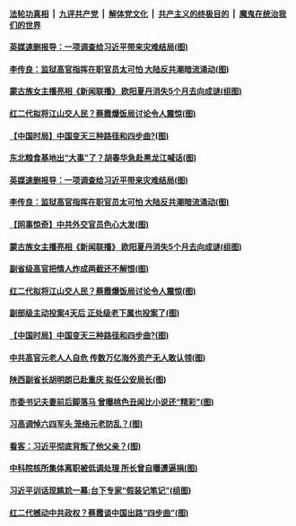 ####  [法轮功真相](../../../../basic/blob/master/README.md?t=09151202) &nbsp;|&nbsp; [九评共产党](../../../../9ping.md/blob/master/README.md?t=09151202) &nbsp;|&nbsp; [解体党文化](../../../../jtdwh.md/blob/master/README.md?t=09151202)  &nbsp;|&nbsp; [共产主义的终极目的](../../../../gczydzjmd.md/blob/master/README.md?t=09151202) &nbsp;|&nbsp; [魔鬼在统治我们的世界](../../../../mgztzwmdsj.md/blob/master/README.md?t=09151202) 

#### [英媒速删报导：一项调查给习近平带来灾难结局(图)](../pages/p2/946162.md?t=09151202) 

#### [李传良：监狱高官指挥在职官员太可怕 大陆反共潮暗流涌动(图)](../pages/p2/946139.md?t=09151202) 

#### [蒙古族女主播亮相《新闻联播》 欧阳夏丹消失5个月去向成谜(组图)](../pages/p2/946101.md?t=09151202) 

#### [红二代拟将江山交人民？蔡霞爆饭局讨论令人震惊(图)](../pages/p2/946021.md?t=09151202) 


#### [【中国时局】中国变天三种路径和四步曲?(图)](../pages/p2/946033.md?t=09151202) 

#### [东北粮食基地出“大事”了？胡春华急赴黑龙江喊话(图)](../pages/p2/946168.md?t=09151202) 

#### [英媒速删报导：一项调查给习近平带来灾难结局(图)](../pages/p2/946162.md?t=09151202) 

#### [李传良：监狱高官指挥在职官员太可怕 大陆反共潮暗流涌动(图)](../pages/p2/946139.md?t=09151202) 

#### [【网事惊奇】中共外交官员色心大发(图)](../pages/p2/946124.md?t=09151202) 

#### [蒙古族女主播亮相《新闻联播》 欧阳夏丹消失5个月去向成谜(组图)](../pages/p2/946101.md?t=09151202) 


#### [副省级高官把情人炸成两截还不解恨(图)](../pages/p2/946105.md?t=09151202) 

#### [红二代拟将江山交人民？蔡霞爆饭局讨论令人震惊(图)](../pages/p2/946021.md?t=09151202) 


#### [副部级主动投案4天后 正处级老下属也投案了(图)](../pages/p2/946075.md?t=09151202) 

#### [【中国时局】中国变天三种路径和四步曲?(图)](../pages/p2/946033.md?t=09151202) 

#### [中共高官元老人人自危 传数万亿海外资产无人敢认领(图)](../pages/p2/946010.md?t=09151202) 

#### [陕西副省长胡明朗已赴重庆 拟任公安局长(图)](../pages/p2/946007.md?t=09151202) 

#### [市委书记夫妻前后脚落马 曾曝桃色丑闻比小说还“精彩”(图)](../pages/p2/945983.md?t=09151202) 

#### [习高调悼六四军头 笼络元老防乱？(图)](../pages/p2/945976.md?t=09151202) 

#### [看客：习近平彻底背叛了他父亲？(图)](../pages/p2/945942.md?t=09151202) 

#### [中科院核所集体离职被低调处理 所长曾自曝遭逼捐(图)](../pages/p2/945935.md?t=09151202) 


#### [习近平训话现尴尬一幕:台下专家“假装记笔记”(组图)](../pages/p2/945928.md?t=09151202) 

#### [红二代撼动中共政权？蔡霞谈中国出路“四步曲”(图)](../pages/p2/945882.md?t=09151202) 

